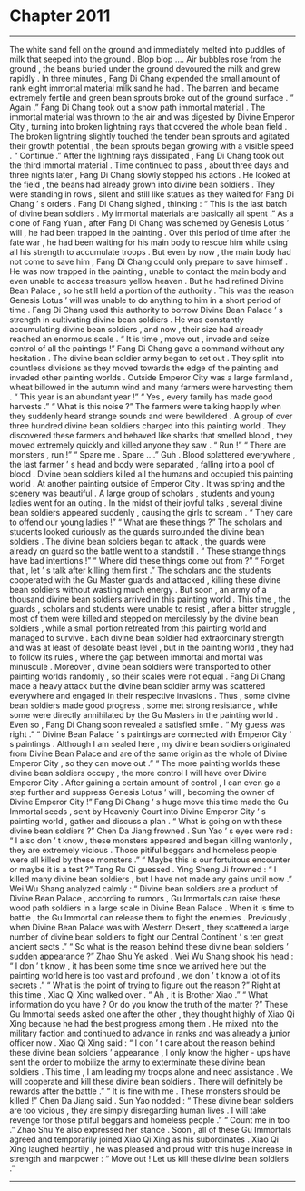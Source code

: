
# Chapter 2011


---

The white sand fell on the ground and immediately melted into puddles of milk that seeped into the ground .
Blop blop ….
Air bubbles rose from the ground , the beans buried under the ground devoured the milk and grew rapidly .
In three minutes , Fang Di Chang expended the small amount of rank eight immortal material milk sand he had . The barren land became extremely fertile and green bean sprouts broke out of the ground surface .
“ Again .” Fang Di Chang took out a snow path immortal material .
The immortal material was thrown to the air and was digested by Divine Emperor City , turning into broken lightning rays that covered the whole bean field .
The broken lightning slightly touched the tender bean sprouts and agitated their growth potential , the bean sprouts began growing with a visible speed .
“ Continue .” After the lightning rays dissipated , Fang Di Chang took out the third immortal material .
Time continued to pass , about three days and three nights later , Fang Di Chang slowly stopped his actions .
He looked at the field , the beans had already grown into divine bean soldiers . They were standing in rows , silent and still like statues as they waited for Fang Di Chang ’ s orders .
Fang Di Chang sighed , thinking : “ This is the last batch of divine bean soldiers . My immortal materials are basically all spent .”
As a clone of Fang Yuan , after Fang Di Chang was schemed by Genesis Lotus ’ will , he had been trapped in the painting .
Over this period of time after the fate war , he had been waiting for his main body to rescue him while using all his strength to accumulate troops .
But even by now , the main body had not come to save him , Fang Di Chang could only prepare to save himself .
He was now trapped in the painting , unable to contact the main body and even unable to access treasure yellow heaven . But he had refined Divine Bean Palace , so he still held a portion of the authority . This was the reason Genesis Lotus ’ will was unable to do anything to him in a short period of time .
Fang Di Chang used this authority to borrow Divine Bean Palace ’ s strength in cultivating divine bean soldiers .
He was constantly accumulating divine bean soldiers , and now , their size had already reached an enormous scale .
“ It is time , move out , invade and seize control of all the paintings !” Fang Di Chang gave a command without any hesitation . The divine bean soldier army began to set out .
They split into countless divisions as they moved towards the edge of the painting and invaded other painting worlds .
Outside Emperor City was a large farmland , wheat billowed in the autumn wind and many farmers were harvesting them .
“ This year is an abundant year !”
“ Yes , every family has made good harvests .”
“ What is this noise ?”
The farmers were talking happily when they suddenly heard strange sounds and were bewildered .
A group of over three hundred divine bean soldiers charged into this painting world .
They discovered these farmers and behaved like sharks that smelled blood , they moved extremely quickly and killed anyone they saw .
“ Run !”
“ There are monsters , run !”
“ Spare me . Spare ….”
Guh .
Blood splattered everywhere , the last farmer ’ s head and body were separated , falling into a pool of blood .
Divine bean soldiers killed all the humans and occupied this painting world .
At another painting outside of Emperor City .
It was spring and the scenery was beautiful .
A large group of scholars , students and young ladies went for an outing .
In the midst of their joyful talks , several divine bean soldiers appeared suddenly , causing the girls to scream .
“ They dare to offend our young ladies !”
“ What are these things ?”
The scholars and students looked curiously as the guards surrounded the divine bean soldiers .
The divine bean soldiers began to attack , the guards were already on guard so the battle went to a standstill .
“ These strange things have bad intentions !”
“ Where did these things come out from ?”
“ Forget that , let ’ s talk after killing them first .”
The scholars and the students cooperated with the Gu Master guards and attacked , killing these divine bean soldiers without wasting much energy .
But soon , an army of a thousand divine bean soldiers arrived in this painting world .
This time , the guards , scholars and students were unable to resist , after a bitter struggle , most of them were killed and stepped on mercilessly by the divine bean soldiers , while a small portion retreated from this painting world and managed to survive .
Each divine bean soldier had extraordinary strength and was at least of desolate beast level , but in the painting world , they had to follow its rules , where the gap between immortal and mortal was minuscule .
Moreover , divine bean soldiers were transported to other painting worlds randomly , so their scales were not equal .
Fang Di Chang made a heavy attack but the divine bean soldier army was scattered everywhere and engaged in their respective invasions . Thus , some divine bean soldiers made good progress , some met strong resistance , while some were directly annihilated by the Gu Masters in the painting world .
Even so , Fang Di Chang soon revealed a satisfied smile .
“ My guess was right .”
“ Divine Bean Palace ’ s paintings are connected with Emperor City ’ s paintings . Although I am sealed here , my divine bean soldiers originated from Divine Bean Palace and are of the same origin as the whole of Divine Emperor City , so they can move out .”
“ The more painting worlds these divine bean soldiers occupy , the more control I will have over Divine Emperor City . After gaining a certain amount of control , I can even go a step further and suppress Genesis Lotus ’ will , becoming the owner of Divine Emperor City !”
Fang Di Chang ’ s huge move this time made the Gu Immortal seeds , sent by Heavenly Court into Divine Emperor City ’ s painting world , gather and discuss a plan .
“ What is going on with these divine bean soldiers ?” Chen Da Jiang frowned .
Sun Yao ’ s eyes were red : “ I also don ’ t know , these monsters appeared and began killing wantonly , they are extremely vicious . Those pitiful beggars and homeless people were all killed by these monsters .”
“ Maybe this is our fortuitous encounter or maybe it is a test ?” Tang Ru Qi guessed .
Ying Sheng Ji frowned : “ I killed many divine bean soldiers , but I have not made any gains until now .”
Wei Wu Shang analyzed calmly : “ Divine bean soldiers are a product of Divine Bean Palace , according to rumors , Gu Immortals can raise these wood path soldiers in a large scale in Divine Bean Palace . When it is time to battle , the Gu Immortal can release them to fight the enemies . Previously , when Divine Bean Palace was with Western Desert , they scattered a large number of divine bean soldiers to fight our Central Continent ’ s ten great ancient sects .”
“ So what is the reason behind these divine bean soldiers ’ sudden appearance ?” Zhao Shu Ye asked .
Wei Wu Shang shook his head : “ I don ’ t know , it has been some time since we arrived here but the painting world here is too vast and profound , we don ’ t know a lot of its secrets .”
“ What is the point of trying to figure out the reason ?” Right at this time , Xiao Qi Xing walked over .
“ Ah , it is Brother Xiao .”
“ What information do you have ? Or do you know the truth of the matter ?”
These Gu Immortal seeds asked one after the other , they thought highly of Xiao Qi Xing because he had the best progress among them .
He mixed into the military faction and continued to advance in ranks and was already a junior officer now .
Xiao Qi Xing said : “ I don ’ t care about the reason behind these divine bean soldiers ’ appearance , I only know the higher - ups have sent the order to mobilize the army to exterminate these divine bean soldiers . This time , I am leading my troops alone and need assistance . We will cooperate and kill these divine bean soldiers . There will definitely be rewards after the battle .”
“ It is fine with me . These monsters should be killed !” Chen Da Jiang said .
Sun Yao nodded : “ These divine bean soldiers are too vicious , they are simply disregarding human lives . I will take revenge for those pitiful beggars and homeless people .”
“ Count me in too .” Zhao Shu Ye also expressed her stance .
Soon , all of these Gu Immortals agreed and temporarily joined Xiao Qi Xing as his subordinates .
Xiao Qi Xing laughed heartily , he was pleased and proud with this huge increase in strength and manpower : “ Move out ! Let us kill these divine bean soldiers .”

---

